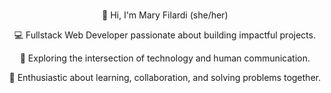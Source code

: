 <br/>
<p align="center">👋 Hi, I'm Mary Filardi (she/her)</p>

<p align="center">💻 Fullstack Web Developer passionate about building impactful projects.</p>

<p align="center">🌱 Exploring the intersection of technology and human communication.</p>

<p align="center">🤝 Enthusiastic about learning, collaboration, and solving problems together.</p>
